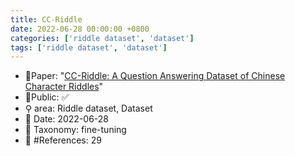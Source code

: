 ```yaml
---
title: CC-Riddle
date: 2022-06-28 00:00:00 +0800
categories: ['riddle dataset', 'dataset']
tags: ['riddle dataset', 'dataset']
---
```


- 📙Paper: "[CC-Riddle: A Question Answering Dataset of Chinese Character Riddles](https://www.semanticscholar.org/paper/CC-Riddle%3A-A-Question-Answering-Dataset-of-Chinese-Xu-Zhang/db4906c7cc08cfd324bcc8a78a8faa747b78ddff)"
- 🔑Public: ✅
- ⚲ area: Riddle dataset, Dataset
- 📅 Date: 2022-06-28
- 🔎 Taxonomy: fine-tuning
- 📝 #References: 29
